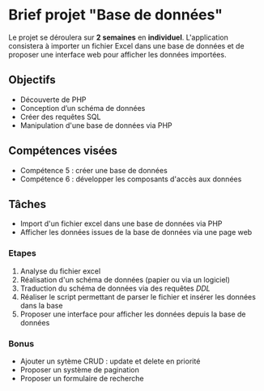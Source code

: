 Brief projet "Base de données"
==============================

Le projet se déroulera sur **2 semaines** en **individuel**. L'application consistera à importer un fichier Excel dans une base de données et de proposer une interface web pour afficher les données importées.

## Objectifs

* Découverte de PHP
* Conception d’un schéma de données
* Créer des requêtes SQL
* Manipulation d'une base de données via PHP

## Compétences visées

* Compétence 5 : créer une base de données
* Compétence 6 : développer les composants d'accès aux données

## Tâches 

* Import d'un fichier excel dans une base de données via PHP
* Afficher les données issues de la base de données via une page web

### Etapes

1. Analyse du fichier excel
2. Réalisation d'un schéma de données (papier ou via un logiciel)
3. Traduction du schéma de données via des requêtes *DDL*
4. Réaliser le script permettant de parser le fichier et insérer les données dans la base
5. Proposer une interface pour afficher les données depuis la base de données

### Bonus

* Ajouter un sytème CRUD : update et delete en priorité
* Proposer un système de pagination
* Proposer un formulaire de recherche